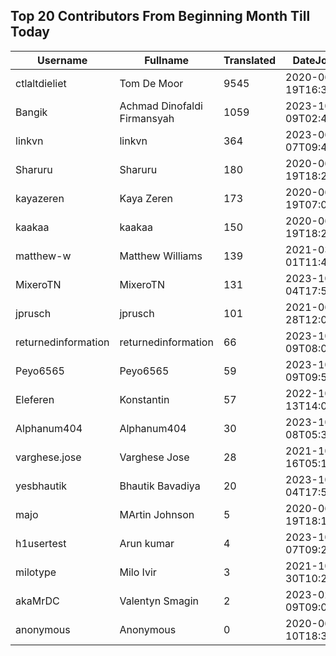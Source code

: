 ## Top 20 Contributors From Beginning Month Till Today ##
|Username|Fullname|Translated|DateJoined|Language|
|--------|--------|----------|----------|-------|
|ctlaltdieliet|Tom De Moor|9545|2020-06-19T16:30:47Z|nl|
|Bangik|Achmad Dinofaldi Firmansyah|1059|2023-10-09T02:40:35.|id|
|linkvn|linkvn|364|2023-06-07T09:42:36.|vi|
|Sharuru|Sharuru|180|2020-06-19T18:20:22.|zh_Hans|
|kayazeren|Kaya Zeren|173|2020-06-19T07:05:24Z|tr|
|kaakaa|kaakaa|150|2020-06-19T18:20:26Z|ja|
|matthew-w|Matthew Williams|139|2021-03-01T11:40:28.|en_AU|
|MixeroTN|MixeroTN|131|2023-10-04T17:54:05.|pl|
|jprusch|jprusch|101|2021-06-28T12:00:18.|de|
|returnedinformation|returnedinformation|66|2023-10-09T08:02:47.|sr|
|Peyo6565|Peyo6565|59|2023-10-09T09:50:18.|fr|
|Eleferen|Konstantin|57|2022-10-13T14:04:24Z|ru|
|Alphanum404|Alphanum404|30|2023-10-08T05:37:39.||
|varghese.jose|Varghese Jose|28|2021-10-16T05:16:05.|ml|
|yesbhautik|Bhautik Bavadiya|20|2023-10-04T17:53:30.|gu|
|majo|MArtin Johnson|5|2020-06-19T18:19:45Z|sv|
|h1usertest|Arun kumar|4|2023-10-07T09:20:04.|ml|
|milotype|Milo Ivir|3|2021-10-30T10:27:42.|hr|
|akaMrDC|Valentyn Smagin|2|2023-02-09T09:06:21.|uk|
|anonymous|Anonymous|0|2020-06-10T18:34:14.||
